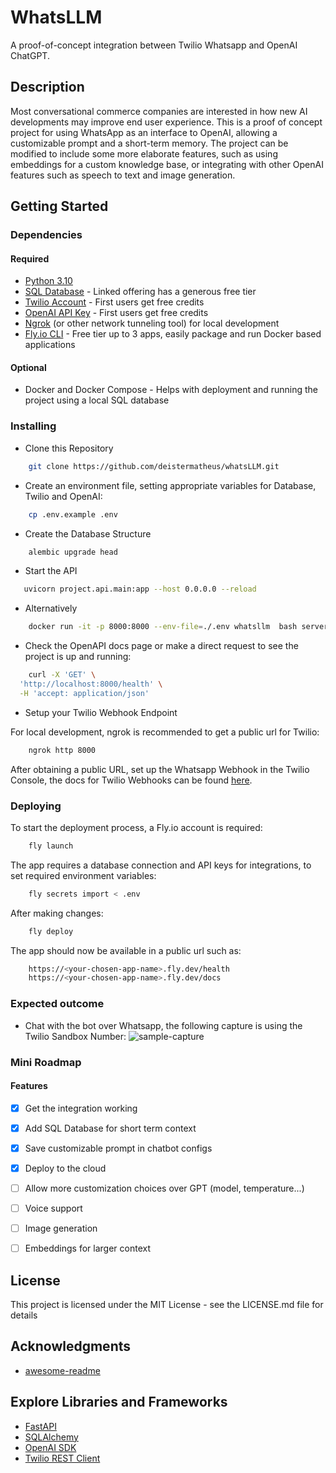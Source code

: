 # WhatsLLM

A proof-of-concept integration between Twilio Whatsapp and OpenAI ChatGPT.

## Description

Most conversational commerce companies are interested in how new AI developments may improve end user experience.
This is a proof of concept project for using WhatsApp as an interface to OpenAI, allowing a customizable prompt and a short-term
memory. The project can be modified to include some more elaborate features, such as using embeddings for a custom knowledge base,
or integrating with other OpenAI features such as speech to text and image generation.

## Getting Started

### Dependencies

#### Required
* [Python 3.10](https://www.python.org/)
* [SQL Database](https://neon.tech/) - Linked offering has a generous free tier
* [Twilio Account](https://www.twilio.com/docs) - First users get free credits
* [OpenAI API Key](https://openai.com/blog/openai-api) - First users get free credits
* [Ngrok](https://ngrok.com/) (or other network tunneling tool) for local development
* [Fly.io CLI](https://fly.io/docs/) - Free tier up to 3 apps, easily package and run Docker based applications

#### Optional
* Docker and Docker Compose - Helps with deployment and running the project using a local SQL database

### Installing

* Clone this Repository
```sh
    git clone https://github.com/deistermatheus/whatsLLM.git
```

* Create an environment file, setting appropriate variables for Database, Twilio and OpenAI:

```sh
    cp .env.example .env
```

* Create the Database Structure

```sh
    alembic upgrade head
```

* Start the API

```sh
   uvicorn project.api.main:app --host 0.0.0.0 --reload
```

* Alternatively

```sh
    docker run -it -p 8000:8000 --env-file=./.env whatsllm  bash server.sh
```

* Check the OpenAPI docs page or make a direct request to see the project is up and running:

```sh
    curl -X 'GET' \
  'http://localhost:8000/health' \
  -H 'accept: application/json'
```

* Setup your Twilio Webhook Endpoint

For local development, ngrok is recommended to get a public url for Twilio:

```sh
    ngrok http 8000
```

After obtaining a public URL, set up the Whatsapp Webhook in the Twilio Console, the 
docs for Twilio Webhooks can be found [here](https://www.twilio.com/docs/usage/webhooks/getting-started-twilio-webhooks).

### Deploying

To start the deployment process, a Fly.io account is required:

```sh
    fly launch
```

The app requires a database connection and API keys for integrations, to set required environment variables:

```sh
    fly secrets import < .env
```

After making changes:

```sh
    fly deploy
```

The app should now be available in a public url such as:

```sh
    https://<your-chosen-app-name>.fly.dev/health
    https://<your-chosen-app-name>.fly.dev/docs
```


### Expected outcome

* Chat with the bot over Whatsapp, the following capture is using the Twilio Sandbox Number:
![sample-capture](https://github.com/deistermatheus/whatsLLM/assets/24402584/d2caa266-9888-41d9-831f-6939b245edd5)

### Mini Roadmap

#### Features
- [x] Get the integration working
- [x] Add SQL Database for short term context
- [x] Save customizable prompt in chatbot configs
- [x] Deploy to the cloud
- [ ] Allow more customization choices over GPT (model, temperature...)
- [ ] Voice support
- [ ] Image generation
- [ ] Embeddings for larger context


  
## License

This project is licensed under the MIT License - see the LICENSE.md file for details

## Acknowledgments
* [awesome-readme](https://github.com/matiassingers/awesome-readme)

## Explore Libraries and Frameworks

* [FastAPI](https://fastapi.tiangolo.com/)
* [SQLAlchemy](https://www.sqlalchemy.org/)
* [OpenAI SDK](https://github.com/openai/openai-python)
* [Twilio REST Client](https://www.twilio.com/docs/libraries/python)

